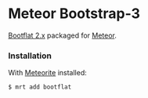 Meteor Bootstrap-3
==================

[Bootflat 2.x](http://bootflat.github.io/index.html) packaged for [Meteor](http://meteor.com).


### Installation

With [Meteorite](https://github.com/oortcloud/meteorite) installed:

```sh
$ mrt add bootflat
```
